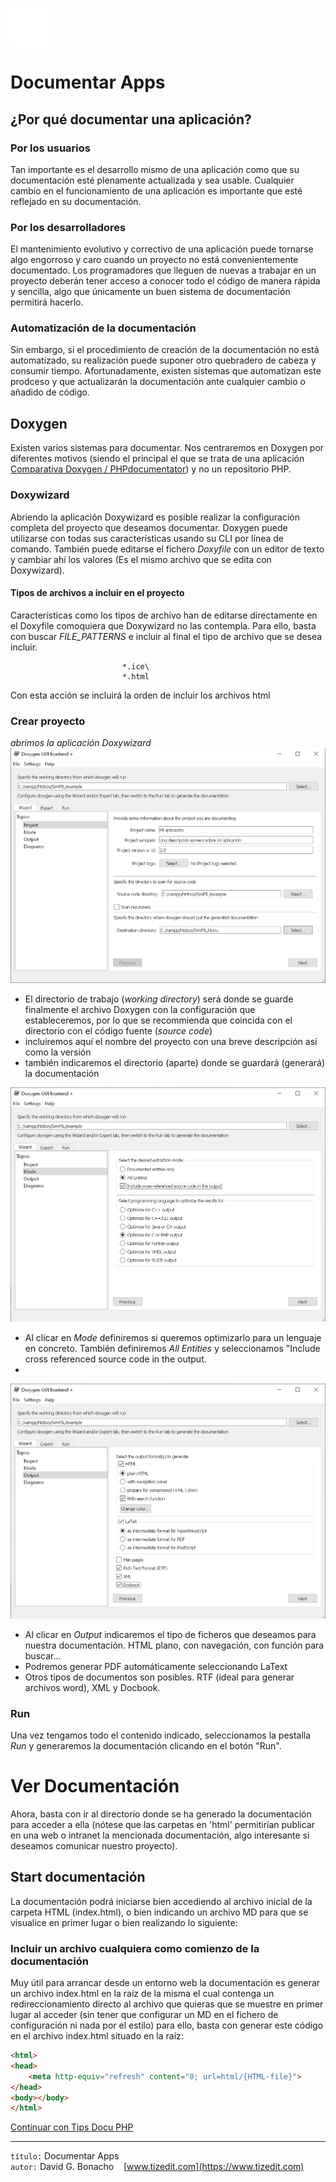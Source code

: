 ![](img/logo.png)

# Documentar Apps
## ¿Por qué documentar una aplicación?
### Por los usuarios
Tan importante es el desarrollo mismo de una aplicación como que su documentación esté plenamente actualizada y sea usable.
Cualquier cambio en el funcionamiento de una aplicación es importante que esté reflejado en su documentación.
### Por los desarrolladores
El mantenimiento evolutivo y correctivo de una aplicación puede tornarse algo engorroso y caro cuando un proyecto no está convenientemente documentado. Los programadores que lleguen de nuevas a trabajar en un proyecto deberán tener acceso a conocer todo el código de manera rápida y sencilla, algo que únicamente un buen sistema de documentación permitirá hacerlo.

### Automatización de la documentación
Sin embargo, si el procedimiento de creación de la documentación no está automatizado, su realización puede suponer otro quebradero de cabeza y consumir tiempo. Afortunadamente, existen sistemas que automatizan este prodceso y que actualizarán la documentación ante cualquier cambio o añadido de código.

## Doxygen
Existen varios sistemas para documentar. Nos centraremos en Doxygen por diferentes motivos (siendo el principal el que se trata de una aplicación [Comparativa Doxygen / PHPdocumentator](https://www.saashub.com/compare-doxygen-vs-phpdocumentor-2)) y no un repositorio PHP.

### Doxywizard
Abriendo la aplicación Doxywizard es posible realizar la configuración completa del proyecto que deseamos documentar. Doxygen puede utilizarse con todas sus características usando su CLI por línea de comando. También puede editarse el fichero *Doxyfile* con un editor de texto y cambiar ahí los valores (Es el mismo archivo que se edita con Doxywizard). 

#### Tipos de archivos a incluir en el proyecto
Características como los tipos de archivo han de editarse directamente en el Doxyfile comoquiera que Doxywizard no las contempla. Para ello, basta con buscar *FILE_PATTERNS* e incluir al final el tipo de archivo que se desea incluir.
```
                         *.ice\
                         *.html
```
Con esta acción se incluirá la orden de incluir los archivos html

### Crear proyecto
*abrimos la aplicación Doxywizard*
![](img/doxygen-1.png)

- El directorio de trabajo (*working directory*) será donde se guarde finalmente el archivo Doxygen con la configuración que estableceremos, por lo que se recommienda que coincida con el directorio con el código fuente (*source code*)
- incluiremos aquí el nombre del proyecto con una breve descripción así como la versión
- también indicaremos el directorio (aparte) donde se guardará (generará) la documentación

![](img/doxygen-2.png)

- Al clicar en *Mode* definiremos si queremos optimizarlo para un lenguaje en concreto. También definiremos *All Entities* y seleccionamos "Include cross referenced source code in the output.
- 
![](img/doxygen-3.png)

- Al clicar en *Output* indicaremos el tipo de ficheros que deseamos para nuestra documentación. HTML plano, con navegación, con función para buscar...
- Podremos generar PDF automáticamente seleccionando LaText
- Otros tipos de documentos son posibles. RTF (ideal para generar archivos word), XML y Docbook.


### Run
Una vez tengamos todo el contenido indicado, seleccionamos la pestalla *Run* y generaremos la documentación clicando en el botón "Run".

# Ver Documentación
Ahora, basta con ir al directorio donde se ha generado la documentación para acceder a ella (nótese que las carpetas en 'html' permitirían publicar en una web o intranet la mencionada documentación, algo interesante si deseamos comunicar nuestro proyecto).

## Start documentación
La documentación podrá iniciarse bien accediendo al archivo inicial de la carpeta HTML (index.html), o bien indicando un archivo MD para que se visualice en primer lugar o bien realizando lo siguiente:

### Incluir un archivo cualquiera como comienzo de la documentación
Muy útil para arrancar desde un entorno web la documentación es generar un archivo index.html en la raíz de la misma el cual contenga un redireccionamiento directo al archivo que quieras que se muestre en primer lugar al acceder (sin tener que configurar un MD en el fichero de configuración ni nada por el estilo) para ello, basta con generar este código en el archivo index.html situado en la raíz:
```html
<html>
<head>
    <meta http-equiv="refresh" content="0; url=html/{HTML-file}">
</head>
<body></body>
</html>
```

[Continuar con Tips Docu PHP](TipsDocuPHP.MD)

---
`título:` Documentar Apps \
`autor:` David G. Bonacho &nbsp;&nbsp;  [www.tizedit.com](https://www.tizedit.com)